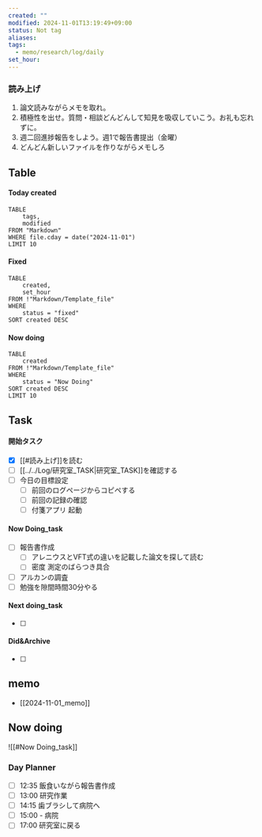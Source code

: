 ```yaml
---
created: ""
modified: 2024-11-01T13:19:49+09:00
status: Not tag
aliases: 
tags:
  - memo/research/log/daily
set_hour: 
---
```



### 読み上げ
1. 論文読みながらメモを取れ。
2. 積極性を出せ。質問・相談どんどんして知見を吸収していこう。お礼も忘れずに。
3. 週二回進捗報告をしよう。週1で報告書提出（金曜）
4. どんどん新しいファイルを作りながらメモしろ
## Table
#### Today created
```dataview
TABLE
	tags, 
	modified
FROM "Markdown"
WHERE file.cday = date("2024-11-01")
LIMIT 10
```
#### Fixed
```dataview
TABLE
	created, 
	set_hour
FROM !"Markdown/Template_file"
WHERE
	status = "fixed"
SORT created DESC
```
#### Now doing
```dataview
TABLE
	created
FROM !"Markdown/Template_file"
WHERE
	status = "Now Doing"
SORT created DESC
LIMIT 10
```
## Task
#### 開始タスク
- [x] [[#読み上げ]]を読む
- [ ] [[../../Log/研究室_TASK|研究室_TASK]]を確認する
- [ ] 今日の目標設定
	- [ ] 前回のログページからコピペする
	- [ ] 前回の記録の確認
	- [ ] 付箋アプリ 起動
#### Now Doing_task
- [ ] 報告書作成
	- [ ] アレニウスとVFT式の違いを記載した論文を探して読む
	- [ ] 密度 測定のばらつき具合
- [ ] アルカンの調査
- [ ] 勉強を隙間時間30分やる
#### Next doing_task
- [ ] 
#### Did&Archive
- [ ] 
## memo
- [[2024-11-01_memo]]

## Now doing
![[#Now Doing_task]]


### Day Planner
- [ ] 12:35 飯食いながら報告書作成
- [ ] 13:00 研究作業
- [ ] 14:15 歯ブラシして病院へ
- [ ] 15:00 - 病院
- [ ] 17:00 研究室に戻る